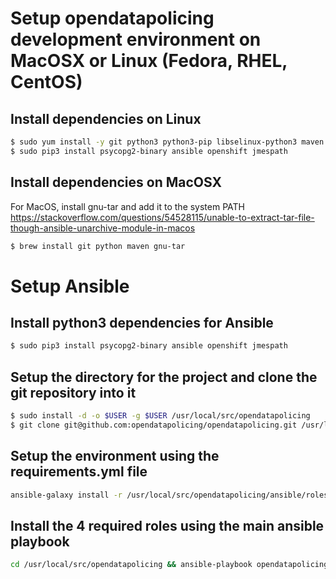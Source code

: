 # Setup opendatapolicing development environment on MacOSX or Linux (Fedora, RHEL, CentOS)

## Install dependencies on Linux

```bash
$ sudo yum install -y git python3 python3-pip libselinux-python3 maven
$ sudo pip3 install psycopg2-binary ansible openshift jmespath
```

## Install dependencies on MacOSX

For MacOS, install gnu-tar and add it to the system PATH 
https://stackoverflow.com/questions/54528115/unable-to-extract-tar-file-though-ansible-unarchive-module-in-macos

```bash
$ brew install git python maven gnu-tar
```

# Setup Ansible

## Install python3 dependencies for Ansible

```bash
$ sudo pip3 install psycopg2-binary ansible openshift jmespath
```

## Setup the directory for the project and clone the git repository into it 

```bash
$ sudo install -d -o $USER -g $USER /usr/local/src/opendatapolicing
$ git clone git@github.com:opendatapolicing/opendatapolicing.git /usr/local/src/opendatapolicing
```

## Setup the environment using the requirements.yml file

```bash
ansible-galaxy install -r /usr/local/src/opendatapolicing/ansible/roles/requirements.yml
```

## Install the 4 required roles using the main ansible playbook

```bash
cd /usr/local/src/opendatapolicing && ansible-playbook opendatapolicing_install_project.yml -K
 ```

